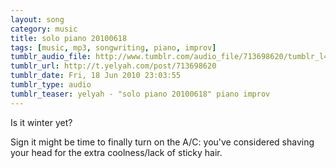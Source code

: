 ```yaml
---
layout: song
category: music
title: solo piano 20100618
tags: [music, mp3, songwriting, piano, improv]
tumblr_audio_file: http://www.tumblr.com/audio_file/713698620/tumblr_l48tyjw8jv1qzo4ep
tumblr_url: http://t.yelyah.com/post/713698620
tumblr_date: Fri, 18 Jun 2010 23:03:55
tumblr_type: audio
tumblr_teaser: yelyah - "solo piano 20100618" piano improv
---
```

Is it winter yet?

Sign it might be time to finally turn on the A/C: you've considered shaving your head for the extra coolness/lack of sticky hair.

